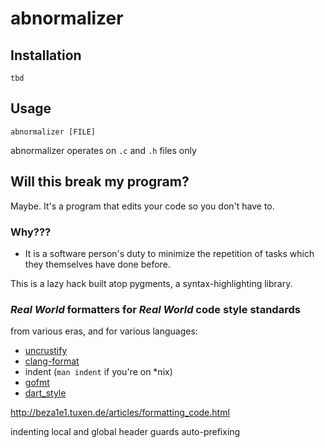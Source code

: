# abnormalizer

## Installation

`tbd`

## Usage

`abnormalizer [FILE]`

abnormalizer operates on `.c` and `.h` files only

## Will this break my program?

Maybe.  It's a program that edits your code so you don't have to. 

### Why???

- It is a software person's duty to minimize the repetition of tasks which they themselves have done before.

This is a lazy hack built atop pygments, a syntax-highlighting library.

### *Real World* formatters for *Real World* code style standards

from various eras, and for various languages:

- [uncrustify](https://github.com/uncrustify/uncrustify)
- [clang-format](https://clang.llvm.org/docs/ClangFormat.html)
- indent (`man indent` if you're on *nix)
- [gofmt](https://golang.org/cmd/gofmt/)
- [dart_style](https://github.com/dart-lang/dart_style)

http://beza1e1.tuxen.de/articles/formatting_code.html

indenting local and global
header guards
auto-prefixing